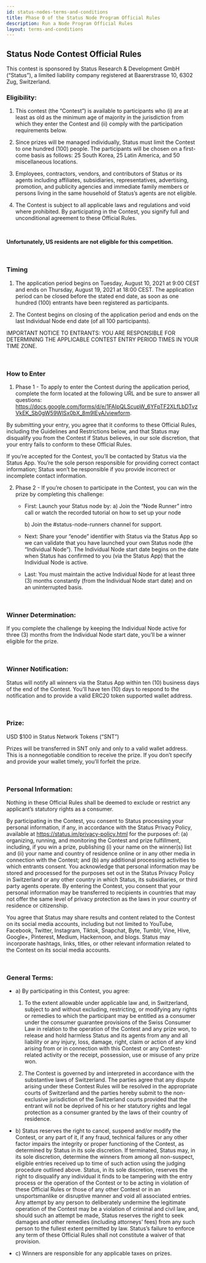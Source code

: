 ```yaml
---
id: status-nodes-terms-and-conditions
title: Phase 0 of the Status Node Program Official Rules
description: Run a Node Program Official Rules
layout: terms-and-conditions
---
```


## Status Node Contest Official Rules

This contest is sponsored by Status Research & Development GmbH (“Status”), a limited liability company registered at Baarerstrasse 10, 6302 Zug, Switzerland.


### Eligibility:

1. This contest (the “Contest”) is available to participants who (i) are at least as old as the minimum age of majority in the jurisdiction from which they enter the Contest and (ii) comply with the participation requirements below.

2. Since prizes will be managed individually, Status must limit the Contest to one hundred (100) people. The participants will be chosen on a first-come basis as follows: 25 South Korea, 25 Latin America, and 50 miscellaneous locations. 

3. Employees, contractors, vendors, and contributors of Status or its agents including affiliates, subsidiaries, representatives, advertising, promotion, and publicity agencies and immediate family members or persons living in the same household of Status’s agents are not eligible.

4. The Contest is subject to all applicable laws and regulations and void where prohibited. By participating in the Contest, you signify full and unconditional agreement to these Official Rules.

<br>

<b>Unfortunately, US residents are not eligible for this competition.</b>

<br>

### Timing

1. The application period begins on Tuesday, August 10, 2021 at 9:00 CEST and ends on Thursday, August 19, 2021 at 18:00 CEST. The application period can be closed before the stated end date, as soon as one hundred (100) entrants have been registered as participants.

2. The Contest begins on closing of the application period and ends on the last Individual Node end date (of all 100 participants).

IMPORTANT NOTICE TO ENTRANTS: YOU ARE RESPONSIBLE FOR DETERMINING THE APPLICABLE CONTEST ENTRY PERIOD TIMES IN YOUR TIME ZONE.

<br>

### How to Enter

1. Phase 1 - To apply to enter the Contest during the application period, complete the form located at the following URL and be sure to answer all questions: <div style="word-break: break-all; margin-bottom: 10px;"> https://docs.google.com/forms/d/e/1FAIpQLScupW_6YFpTF2XLfLbDTvzVkEK_Sb0gW59WlSx0bX_8m9IEyA/viewform. </div>

By submitting your entry, you agree that it conforms to these Official Rules, including the Guidelines and Restrictions below, and that Status may disqualify you from the Contest if Status believes, in our sole discretion, that your entry fails to conform to these Official Rules.

If you’re accepted for the Contest, you’ll be contacted by Status via the Status App. You’re the sole person responsible for providing correct contact information; Status won’t be responsible if you provide incorrect or incomplete contact information.

2. Phase 2 - If you’re chosen to participate in the Contest, you can win the prize by completing this challenge:

    - First: Launch your Status node by:
        a) Join the “Node Runner” intro call or watch the recorded tutorial on how to set up your node

        b) Join the #status-node-runners channel for support.

    - Next: Share your “enode” identifier with Status via the Status App so we can validate that you have launched your own Status node (the “Individual Node”). The Individual Node start date begins on the date when Status has confirmed to you (via the Status App) that the Individual Node is active. 

    - Last: You must maintain the active Individual Node for at least three (3) months constantly (from the Individual Node start date) and on an uninterrupted basis.

<br>

### Winner Determination: 

If you complete the challenge by keeping the Individual Node active for three (3) months from the Individual Node start date, you’ll be a winner eligible for the prize.

<br>

### Winner Notification: 

Status will notify all winners via the Status App within ten (10) business days of the end of the Contest. You’ll have ten (10) days to respond to the notification and to provide a valid ERC20 token supported wallet address. 

<br>

### Prize: 

USD $100 in Status Network Tokens (“SNT”)

Prizes will be transferred in SNT only and only to a valid wallet address. This is a nonnegotiable condition to receive the prize. If you don’t specify and provide your wallet timely, you’ll forfeit the prize.

<br>

### Personal Information: 

Nothing in these Official Rules shall be deemed to exclude or restrict any applicant’s statutory rights as a consumer. 

By participating in the Contest, you consent to Status processing your personal information, if any, in accordance with the Status Privacy Policy, available at https://status.im/privacy-policy.html for the purposes of: (a) organizing, running, and monitoring the Contest and prize fulfillment, including, if you win a prize, publishing (i) your name on the winner(s) list and (ii) your name and country of residence online or in any other media in connection with the Contest; and (b) any additional processing activities to which entrants consent. You acknowledge that personal information may be stored and processed for the purposes set out in the Status Privacy Policy in Switzerland or any other country in which Status, its subsidiaries, or third party agents operate. By entering the Contest, you consent that your personal information may be transferred to recipients in countries that may not offer the same level of privacy protection as the laws in your country of residence or citizenship. 

You agree that Status may share results and content related to the Contest on its social media accounts, including but not limited to YouTube, Facebook, Twitter, Instagram, Tiktok, Snapchat, Byte, Tumblr, Vine, Hive, Google+, Pinterest, Medium, Hackernoon, and blogs. Status may incorporate hashtags, links, titles, or other relevant information related to the Contest on its social media accounts.

<br>

### General Terms: 

- a) By participating in this Contest, you agree:
    1) To the extent allowable under applicable law and, in Switzerland, subject to and without excluding, restricting, or modifying any rights or remedies to which the participant may be entitled as a consumer under the consumer guarantee provisions of the Swiss Consumer Law in relation to the operation of the Contest and any prize won, to release and hold harmless Status and its agents from any and all liability or any injury, loss, damage, right, claim or action of any kind arising from or in connection with this Contest or any Contest-related activity or the receipt, possession, use or misuse of any prize won. 

    2) The Contest is governed by and interpreted in accordance with the substantive laws of Switzerland. The parties agree that any dispute arising under these Contest Rules will be resolved in the appropriate courts of Switzerland and the parties hereby submit to the non-exclusive jurisdiction of the Switzerland courts provided that the entrant will not be deprived of his or her statutory rights and legal protection as a consumer granted by the laws of their country of residence. 

- b) Status reserves the right to cancel, suspend and/or modify the Contest, or any part of it, if any fraud, technical failures or any other factor impairs the integrity or proper functioning of the Contest, as determined by Status in its sole discretion. If terminated, Status may, in its sole discretion, determine the winners from among all non-suspect, eligible entries received up to time of such action using the judging procedure outlined above. Status, in its sole discretion, reserves the right to disqualify any individual it finds to be tampering with the entry process or the operation of the Contest or to be acting in violation of these Official Rules or those of any other Contest or in an unsportsmanlike or disruptive manner and void all associated entries. Any attempt by any person to deliberately undermine the legitimate operation of the Contest may be a violation of criminal and civil law, and, should such an attempt be made, Status reserves the right to seek damages and other remedies (including attorneys’ fees) from any such person to the fullest extent permitted by law. Status’s failure to enforce any term of these Official Rules shall not constitute a waiver of that provision. 

- c) Winners are responsible for any applicable taxes on prizes.
